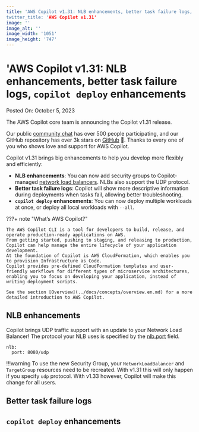 ```yaml
---
title: 'AWS Copilot v1.31: NLB enhancements, better task failure logs, `copilot deploy` enhancements
twitter_title: 'AWS Copilot v1.31'
image: ''
image_alt: ''
image_width: '1051'
image_height: '747'
---
```


# 'AWS Copilot v1.31: NLB enhancements, better task failure logs, `copilot deploy` enhancements

Posted On: October 5, 2023

The AWS Copilot core team is announcing the Copilot v1.31 release.

Our public [сommunity сhat](https://app.gitter.im/#/room/#aws_copilot-cli:gitter.im) has over 500 people participating, and our GitHub repository has over 3k stars on [GitHub](http://github.com/aws/copilot-cli/) 🚀.
Thanks to every one of you who shows love and support for AWS Copilot.

Copilot v1.31 brings big enhancements to help you develop more flexibly and efficiently:

- **NLB enhancements**: You can now add security groups to Copilot-managed [network load balancers](../docs/manifest/lb-web-service.en.md#nlb). NLBs also support the UDP protocol.
- **Better task failure logs**: Copilot will show more descriptive information during deployments when tasks fail, allowing better troubleshooting.
- **`copilot deploy` enhancements**: You can now deploy multiple workloads at once, or deploy all local workloads with `--all`.

???+ note "What’s AWS Copilot?"

    The AWS Copilot CLI is a tool for developers to build, release, and operate production-ready applications on AWS.
    From getting started, pushing to staging, and releasing to production, Copilot can help manage the entire lifecycle of your application development.
    At the foundation of Copilot is AWS CloudFormation, which enables you to provision Infrastructure as Code.
    Copilot provides pre-defined CloudFormation templates and user-friendly workflows for different types of microservice architectures,
    enabling you to focus on developing your application, instead of writing deployment scripts.

    See the section [Overview](../docs/concepts/overview.en.md) for a more detailed introduction to AWS Copilot.

## NLB enhancements

Copilot brings UDP traffic support with an update to your Network Load Balancer! The protocol your NLB uses is specified by the [nlb.port](https://aws.github.io/copilot-cli/docs/manifest/lb-web-service/#nlb-port) field.
```
nlb:
  port: 8080/udp
```

!!!warning
  To use the new Security Group, your `NetworkLoadBalancer` and `TargetGroup` resources need to be recreated. With v1.31 this will only happen if you specify `udp` protocol. With v1.33 however, Copilot will make this change for all users.

## Better task failure logs

## `copilot deploy` enhancements